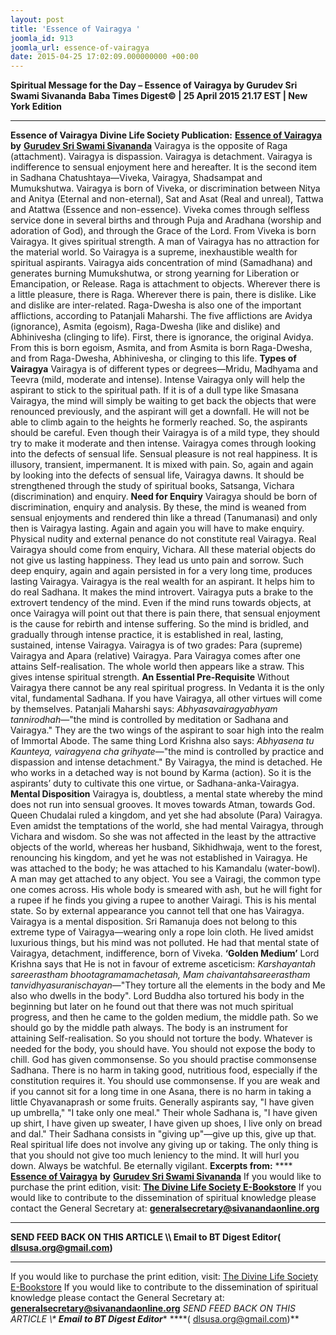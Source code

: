 ```yaml
---
layout: post
title: 'Essence of Vairagya '
joomla_id: 913
joomla_url: essence-of-vairagya
date: 2015-04-25 17:02:09.000000000 +00:00
---
```

**Spiritual Message for the Day – Essence of Vairagya by Gurudev Sri Swami Sivananda**
**Baba Times Digest© | 25 April 2015 21.17 EST | New York Edition**
* * *
**Essence of Vairagya**
**Divine Life Society Publication:** [**Essence of Vairagya**](http://www.dlshq.org/discourse/aug2001.htm) **by** [**Gurudev Sri Swami Sivananda**](http://www.dlshq.org/saints/siva.htm)
Vairagya is the opposite of Raga (attachment). Vairagya is dispassion. Vairagya is detachment. Vairagya is indifference to sensual enjoyment here and hereafter. It is the second item in Sadhana Chatushtaya—Viveka, Vairagya, Shadsampat and Mumukshutwa.
Vairagya is born of Viveka, or discrimination between Nitya and Anitya (Eternal and non-eternal), Sat and Asat (Real and unreal), Tattwa and Atattwa (Essence and non-essence). Viveka comes through selfless service done in several births and through Puja and Aradhana (worship and adoration of God), and through the Grace of the Lord. From Viveka is born Vairagya. It gives spiritual strength.
A man of Vairagya has no attraction for the material world. So Vairagya is a supreme, inexhaustible wealth for spiritual aspirants. Vairagya aids concentration of mind (Samadhana) and generates burning Mumukshutwa, or strong yearning for Liberation or Emancipation, or Release.
Raga is attachment to objects. Wherever there is a little pleasure, there is Raga. Wherever there is pain, there is dislike. Like and dislike are inter-related. Raga-Dwesha is also one of the important afflictions, according to Patanjali Maharshi. The five afflictions are Avidya (ignorance), Asmita (egoism), Raga-Dwesha (like and dislike) and Abhinivesha (clinging to life). First, there is ignorance, the original Avidya. From this is born egoism, Asmita, and from Asmita is born Raga-Dwesha, and from Raga-Dwesha, Abhinivesha, or clinging to this life.
**Types of Vairagya**
Vairagya is of different types or degrees—Mridu, Madhyama and Teevra (mild, moderate and intense). Intense Vairagya only will help the aspirant to stick to the spiritual path. If it is of a dull type like Smasana Vairagya, the mind will simply be waiting to get back the objects that were renounced previously, and the aspirant will get a downfall. He will not be able to climb again to the heights he formerly reached. So, the aspirants should be careful. Even though their Vairagya is of a mild type, they should try to make it moderate and then intense.
Vairagya comes through looking into the defects of sensual life. Sensual pleasure is not real happiness. It is illusory, transient, impermanent. It is mixed with pain. So, again and again by looking into the defects of sensual life, Vairagya dawns. It should be strengthened through the study of spiritual books, Satsanga, Vichara (discrimination) and enquiry.
**Need for Enquiry**
Vairagya should be born of discrimination, enquiry and analysis. By these, the mind is weaned from sensual enjoyments and rendered thin like a thread (Tanumanasi) and only then is Vairagya lasting. Again and again you will have to make enquiry. Physical nudity and external penance do not constitute real Vairagya. Real Vairagya should come from enquiry, Vichara. All these material objects do not give us lasting happiness. They lead us unto pain and sorrow. Such deep enquiry, again and again persisted in for a very long time, produces lasting Vairagya.
Vairagya is the real wealth for an aspirant. It helps him to do real Sadhana. It makes the mind introvert. Vairagya puts a brake to the extrovert tendency of the mind. Even if the mind runs towards objects, at once Vairagya will point out that there is pain there, that sensual enjoyment is the cause for rebirth and intense suffering. So the mind is bridled, and gradually through intense practice, it is established in real, lasting, sustained, intense Vairagya.
Vairagya is of two grades: Para (supreme) Vairagya and Apara (relative) Vairagya. Para Vairagya comes after one attains Self-realisation. The whole world then appears like a straw. This gives intense spiritual strength.
**An Essential Pre-Requisite**
Without Vairagya there cannot be any real spiritual progress. In Vedanta it is the only vital, fundamental Sadhana. If you have Vairagya, all other virtues will come by themselves. Patanjali Maharshi says: _Abhyasavairagyabhyam tannirodhah_—"the mind is controlled by meditation or Sadhana and Vairagya." They are the two wings of the aspirant to soar high into the realm of Immortal Abode. The same thing Lord Krishna also says:
_Abhyasena tu Kaunteya, vairagyena cha grihyate_—"the mind is controlled by practice and dispassion and intense detachment." By Vairagya, the mind is detached. He who works in a detached way is not bound by Karma (action). So it is the aspirants’ duty to cultivate this one virtue, or Sadhana-anka-Vairagya.
**Mental Disposition**
Vairagya is, doubtless, a mental state whereby the mind does not run into sensual grooves. It moves towards Atman, towards God. Queen Chudalai ruled a kingdom, and yet she had absolute (Para) Vairagya. Even amidst the temptations of the world, she had mental Vairagya, through Vichara and wisdom. So she was not affected in the least by the attractive objects of the world, whereas her husband, Sikhidhwaja, went to the forest, renouncing his kingdom, and yet he was not established in Vairagya. He was attached to the body; he was attached to his Kamandalu (water-bowl). A man may get attached to any object.
You see a Vairagi, the common type one comes across. His whole body is smeared with ash, but he will fight for a rupee if he finds you giving a rupee to another Vairagi. This is his mental state. So by external appearance you cannot tell that one has Vairagya. Vairagya is a mental disposition. Sri Ramanuja does not belong to this extreme type of Vairagya—wearing only a rope loin cloth. He lived amidst luxurious things, but his mind was not polluted. He had that mental state of Vairagya, detachment, indifference, born of Viveka.
**‘Golden Medium’**
Lord Krishna says that He is not in favour of extreme asceticism: _Karshayantah sareerastham bhootagramamachetasah, Mam chaivantahsareerastham tanvidhyasuranischayan_—"They torture all the elements in the body and Me also who dwells in the body". Lord Buddha also tortured his body in the beginning but later on he found out that there was not much spiritual progress, and then he came to the golden medium, the middle path. So we should go by the middle path always. The body is an instrument for attaining Self-realisation. So you should not torture the body. Whatever is needed for the body, you should have.
You should not expose the body to chill. God has given commonsense. So you should practise commonsense Sadhana. There is no harm in taking good, nutritious food, especially if the constitution requires it. You should use commonsense. If you are weak and if you cannot sit for a long time in one Asana, there is no harm in taking a little Chyavanaprash or some fruits.
Generally aspirants say, "I have given up umbrella," "I take only one meal." Their whole Sadhana is, "I have given up shirt, I have given up sweater, I have given up shoes, I live only on bread and dal." Their Sadhana consists in "giving up"—give up this, give up that. Real spiritual life does not involve any giving up or taking. The only thing is that you should not give too much leniency to the mind. It will hurl you down. Always be watchful. Be eternally vigilant.
**Excerpts from:**  **** [**Essence of Vairagya**](http://www.dlshq.org/discourse/aug2001.htm) **by** [**Gurudev Sri Swami Sivananda**](http://www.dlshq.org/saints/siva.htm)
If you would like to purchase the print edition, visit: **[The Divine Life Society E-Bookstore](http://www.dlshq.org/download/download.htm)**
If you would like to contribute to the dissemination of spiritual knowledge please contact the General Secretary at: [](mailto:%20%3Cscript%20type=%27text/javascript%27%3E%20%3C%21--%20var%20prefix%20=%20%27ma%27%20+%20%27il%27%20+%20%27to%27;%20var%20path%20=%20%27hr%27%20+%20%27ef%27%20+%20%27=%27;%20var%20addy57016%20=%20%27generalsecretary%27%20+%20%27@%27;%20addy57016%20=%20addy57016%20+%20%27sivanandaonline%27%20+%20%27.%27%20+%20%27org%27;%20document.write%28%27%3Ca%20%27%20+%20path%20+%20%27%5C%27%27%20+%20prefix%20+%20%27:%27%20+%20addy57016%20+%20%27%5C%27%3E%27%29;%20document.write%28addy57016%29;%20document.write%28%27%3C%5C/a%3E%27%29;%20//--%3E%5Cn%20%3C/script%3E%3Cscript%20type=%27text/javascript%27%3E%20%3C%21--%20document.write%28%27%3Cspan%20style=%5C%27display:%20none;%5C%27%3E%27%29;%20//--%3E%20%3C/script%3EThis%20email%20address%20is%20being%20protected%20from%20spambots.%20You%20need%20JavaScript%20enabled%20to%20view%20it.%20%3Cscript%20type=%27text/javascript%27%3E%20%3C%21--%20document.write%28%27%3C/%27%29;%20document.write%28%27span%3E%27%29;%20//--%3E%20%3C/script%3E?subject=Contribution%20to%20Dissemination%20of%20Spiritual%20Knowledge) **generalsecretary@sivanandaonline.org**
****
**SEND FEED BACK ON THIS ARTICLE \\\ Email to BT Digest Editor[](mailto:%20%3Cscript%20type=%27text/javascript%27%3E%20%3C%21--%20var%20prefix%20=%20%27ma%27%20+%20%27il%27%20+%20%27to%27;%20var%20path%20=%20%27hr%27%20+%20%27ef%27%20+%20%27=%27;%20var%20addy72654%20=%20%27dlsusa.org%27%20+%20%27@%27;%20addy72654%20=%20addy72654%20+%20%27gmail%27%20+%20%27.%27%20+%20%27com%27;%20document.write%28%27%3Ca%20%27%20+%20path%20+%20%27%5C%27%27%20+%20prefix%20+%20%27:%27%20+%20addy72654%20+%20%27%5C%27%3E%27%29;%20document.write%28addy72654%29;%20document.write%28%27%3C%5C/a%3E%27%29;%20//--%3E%5Cn%20%3C/script%3E%3Cscript%20type=%27text/javascript%27%3E%20%3C%21--%20document.write%28%27%3Cspan%20style=%5C%27display:%20none;%5C%27%3E%27%29;%20//--%3E%20%3C/script%3EThis%20email%20address%20is%20being%20protected%20from%20spambots.%20You%20need%20JavaScript%20enabled%20to%20view%20it.%20%3Cscript%20type=%27text/javascript%27%3E%20%3C%21--%20document.write%28%27%3C/%27%29;%20document.write%28%27span%3E%27%29;%20//--%3E%20%3C/script%3E?subject=DLS%20Posts)( [dlsusa.org@gmail.com](mailto:dlsusa.org@gmail.com))**
* * *
  
If you would like to purchase the print edition, visit: [The Divine Life Society E-Bookstore](http://www.dlshq.org/download/download.htm)
If you would like to contribute to the dissemination of spiritual knowledge please contact the General Secretary at: **[generalsecretary@sivanandaonline.org](mailto:generalsecretary@sivanandaonline.org)**
**SEND FEED BACK ON THIS ARTICLE \\\**  **Email to BT Digest Editor**** [](mailto:%20%3Cscript%20type=%27text/javascript%27%3E%20%3C%21--%20var%20prefix%20=%20%27ma%27%20+%20%27il%27%20+%20%27to%27;%20var%20path%20=%20%27hr%27%20+%20%27ef%27%20+%20%27=%27;%20var%20addy72654%20=%20%27dlsusa.org%27%20+%20%27@%27;%20addy72654%20=%20addy72654%20+%20%27gmail%27%20+%20%27.%27%20+%20%27com%27;%20document.write%28%27%3Ca%20%27%20+%20path%20+%20%27%5C%27%27%20+%20prefix%20+%20%27:%27%20+%20addy72654%20+%20%27%5C%27%3E%27%29;%20document.write%28addy72654%29;%20document.write%28%27%3C%5C/a%3E%27%29;%20//--%3E%5Cn%20%3C/script%3E%3Cscript%20type=%27text/javascript%27%3E%20%3C%21--%20document.write%28%27%3Cspan%20style=%5C%27display:%20none;%5C%27%3E%27%29;%20//--%3E%20%3C/script%3EThis%20email%20address%20is%20being%20protected%20from%20spambots.%20You%20need%20JavaScript%20enabled%20to%20view%20it.%20%3Cscript%20type=%27text/javascript%27%3E%20%3C%21--%20document.write%28%27%3C/%27%29;%20document.write%28%27span%3E%27%29;%20//--%3E%20%3C/script%3E?subject=DLS%20Posts)****( [dlsusa.org@gmail.com](mailto:dlsusa.org@gmail.com))**  
